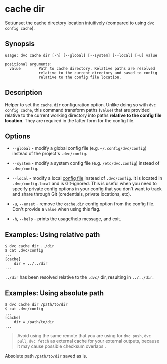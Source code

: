 # cache dir

Set/unset the cache directory location intuitively (compared to using
`dvc config cache`).

## Synopsis

```usage
usage: dvc cache dir [-h] [--global] [--system] [--local] [-u] value

positional arguments:
  value        Path to cache directory. Relative paths are resolved
               relative to the current directory and saved to config
               relative to the config file location.
```

## Description

Helper to set the `cache.dir` configuration option. Unlike doing so with
`dvc config cache`, this command transform paths (`value`) that are provided
relative to the current working directory into paths **relative to the config
file location**. They are required in the latter form for the config file.

## Options

- `--global` - modify a global config file (e.g. `~/.config/dvc/config`) instead
  of the project's `.dvc/config`.

- `--system` - modify a system config file (e.g. `/etc/dvc.config`) instead of
  `.dvc/config`.

- `--local` - modify a local [config file](/doc/commands-reference/config)
  instead of `.dvc/config`. It is located in `.dvc/config.local` and is
  Git-ignored. This is useful when you need to specify private config options in
  your config that you don't want to track and share through Git (credentials,
  private locations, etc).

- `-u`, `--unset` - remove the `cache.dir` config option from the config file.
  Don't provide a `value` when using this flag.

- `-h`, `--help` - prints the usage/help message, and exit.

## Examples: Using relative path

```dvc
$ dvc cache dir ../dir
$ cat .dvc/config
...
[cache]
    dir = ../../dir
...
```

`../dir` has been resolved relative to the `.dvc/` dir, resulting in
`../../dir`.

## Examples: Using absolute path

```dvc
$ dvc cache dir /path/to/dir
$ cat .dvc/config
...
[cache]
    dir = /path/to/dir
...
```

> Avoid using the same remote that you are using for `dvc push`, `dvc pull`,
> `dvc fetch` as external cache for your external outputs, because it may cause
> possible checksum overlaps .

Absolute path `/path/to/dir` saved as is.
